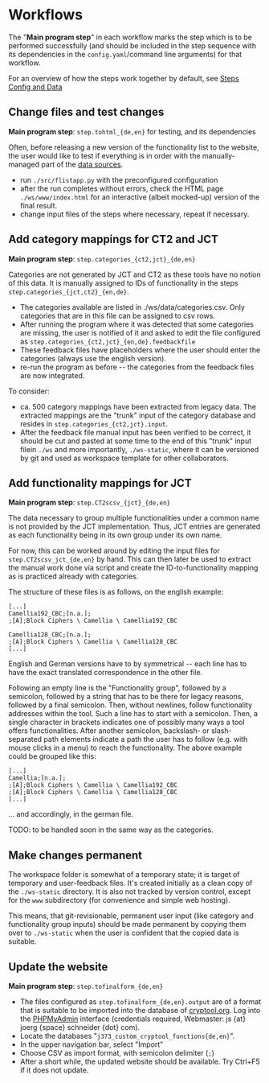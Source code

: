 # Workflows

The "**Main program step**" in each workflow marks the step which is to be performed successfully (and should be included in the step sequence with its dependencies in the `config.yaml`/command line arguments) for that workflow.

For an overview of how the steps work together by default, see [Steps Config and Data](config_data.md)

## Change files and test changes

**Main program step**: `step.tohtml_{de,en}` for testing, and its dependencies

Often, before releasing a new version of the functionality list to the website, the user would like to test if everything is in order with the manually-managed part of the [data sources](datasources.html).

- run `./src/flistapp.py` with the preconfigured configuration
- after the run completes without errors, check the HTML page `./ws/www/index.html` for an interactive (albeit mocked-up) version of the final result.
- change input files of the steps where necessary, repeat if necessary.

## Add category mappings for CT2 and JCT

**Main program step**: `step.categories_{ct2,jct}_{de,en}`

Categories are not generated by JCT and CT2 as these tools have no notion of this data. It is manually assigned to IDs of functionality in the steps `step.categories_{jct,ct2}_{en,de}`.

- The categories available are listed in ./ws/data/categories.csv. Only categories that are in this file can be assigned to csv rows.
- After running the program where it was detected that some categories are missing, the user is notified of it and asked to edit the file configured as `step.categories_{ct2,jct}_{en,de}.feedbackfile`
- These feedback files have placeholders where the user should enter the categories (always use the english version).
- re-run the program as before -- the categories from the feedback files are now integrated.

To consider:

- ca. 500 category mappings have been extracted from legacy data. The extracted mappings are the "trunk" input of the category database and resides in `step.categories_{ct2,jct}.input`.
- After the feedback file manual input has been verified to be correct, it should be cut and pasted at some time to the end of this "trunk" input filein `./ws` and more importantly, `./ws-static`, where it can be versioned by git and used as workspace template for other collaborators.

## Add functionality mappings for JCT

**Main program step**: `step.CT2scsv_{jct}_{de,en}`

The data necessary to group multiple functionalities under a common name is not provided by the JCT implementation. Thus, JCT entries are generated as each functionality being in its own group under its own name.


For now, this can be worked around by editing the input files for `step.CT2scsv_jct_{de,en}` by hand. This can then later be used to extract the manual work done via script and create the ID-to-functionality mapping as is practiced already with categories.

The structure of these files is as follows, on the english example:

```
[...]
Camellia192_CBC;[n.a.];
;[A];Block Ciphers \ Camellia \ Camellia192_CBC

Camellia128_CBC;[n.a.];
;[A];Block Ciphers \ Camellia \ Camellia128_CBC
[...]
```

English and German versions have to by symmetrical -- each line has to have the exact translated correspondence in the other file.

Following an empty line is the "Functionality group", followed by a semicolon, followed by a string that has to be there for legacy reasons, followed by a final semicolon. 
Then, without newlines, follow functionality addresses within the tool. Such a line has to start with a semicolon. Then, a single character in brackets indicates one of possibly many ways a tool offers functionalities. After another semicolon, backslash- or slash-separated path elements indicate a path the user has to follow (e.g. with mouse clicks in a menu) to reach the functionality.
The above example could be grouped like this:

```
[...]
Camellia;[n.a.];
;[A];Block Ciphers \ Camellia \ Camellia192_CBC
;[A];Block Ciphers \ Camellia \ Camellia128_CBC
[...]
```

... and accordingly, in the german file.

TODO: to be handled soon in the same way as the categories.

## Make changes permanent

The workspace folder is somewhat of a temporary state; it is target of temporary and user-feedback files. It's created initially as a clean copy of the `./ws-static` directory. It is also not tracked by version control, except for the `www` subdirectory (for convenience and simple web hosting).

This means, that git-revisionable, permanent user input (like category and functionality group inputs) should be made permanent by copying them over to `./ws-static` when the user is confident that the copied data is suitable.

## Update the website

**Main program step**: `step.tofinalform_{de,en}`

- The files configured as `step.tofinalform_{de,en}.output` are of a format that is suitable to be imported into the database of [cryptool.org](https://cryptool.org). Log into the [PHPMyAdmin](https://www.cryptool.org/restricted/phpmyadmin/) interface (credentials required, Webmaster: js {at} joerg {space} schneider {dot} com).
- Locate the databases "`j373_custom_cryptool_functions{de,en}`".
- In the upper navigation bar, select "Import"
- Choose CSV as import format, with semicolon delimiter (`;`)
- After a short while, the updated website should be available. Try Ctrl+F5 if it does not update.
